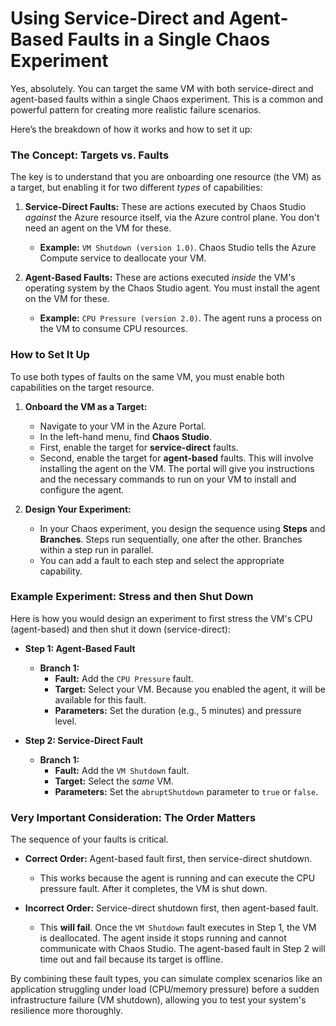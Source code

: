 # Using Service-Direct and Agent-Based Faults in a Single Chaos Experiment

Yes, absolutely. You can target the same VM with both service-direct and agent-based faults within a single Chaos experiment. This is a common and powerful pattern for creating more realistic failure scenarios.

Here’s the breakdown of how it works and how to set it up:

### The Concept: Targets vs. Faults

The key is to understand that you are onboarding one resource (the VM) as a target, but enabling it for two different *types* of capabilities:

1.  **Service-Direct Faults:** These are actions executed by Chaos Studio *against* the Azure resource itself, via the Azure control plane. You don't need an agent on the VM for these.
    *   **Example:** `VM Shutdown (version 1.0)`. Chaos Studio tells the Azure Compute service to deallocate your VM.

2.  **Agent-Based Faults:** These are actions executed *inside* the VM's operating system by the Chaos Studio agent. You must install the agent on the VM for these.
    *   **Example:** `CPU Pressure (version 2.0)`. The agent runs a process on the VM to consume CPU resources.

### How to Set It Up

To use both types of faults on the same VM, you must enable both capabilities on the target resource.

1.  **Onboard the VM as a Target:**
    *   Navigate to your VM in the Azure Portal.
    *   In the left-hand menu, find **Chaos Studio**.
    *   First, enable the target for **service-direct** faults.
    *   Second, enable the target for **agent-based** faults. This will involve installing the agent on the VM. The portal will give you instructions and the necessary commands to run on your VM to install and configure the agent.

2.  **Design Your Experiment:**
    *   In your Chaos experiment, you design the sequence using **Steps** and **Branches**. Steps run sequentially, one after the other. Branches within a step run in parallel.
    *   You can add a fault to each step and select the appropriate capability.

### Example Experiment: Stress and then Shut Down

Here is how you would design an experiment to first stress the VM's CPU (agent-based) and then shut it down (service-direct):

*   **Step 1: Agent-Based Fault**
    *   **Branch 1:**
        *   **Fault:** Add the `CPU Pressure` fault.
        *   **Target:** Select your VM. Because you enabled the agent, it will be available for this fault.
        *   **Parameters:** Set the duration (e.g., 5 minutes) and pressure level.

*   **Step 2: Service-Direct Fault**
    *   **Branch 1:**
        *   **Fault:** Add the `VM Shutdown` fault.
        *   **Target:** Select the *same* VM.
        *   **Parameters:** Set the `abruptShutdown` parameter to `true` or `false`.

### **Very Important Consideration: The Order Matters**

The sequence of your faults is critical.

*   **Correct Order:** Agent-based fault first, then service-direct shutdown.
    *   This works because the agent is running and can execute the CPU pressure fault. After it completes, the VM is shut down.

*   **Incorrect Order:** Service-direct shutdown first, then agent-based fault.
    *   This **will fail**. Once the `VM Shutdown` fault executes in Step 1, the VM is deallocated. The agent inside it stops running and cannot communicate with Chaos Studio. The agent-based fault in Step 2 will time out and fail because its target is offline.

By combining these fault types, you can simulate complex scenarios like an application struggling under load (CPU/memory pressure) before a sudden infrastructure failure (VM shutdown), allowing you to test your system's resilience more thoroughly.
